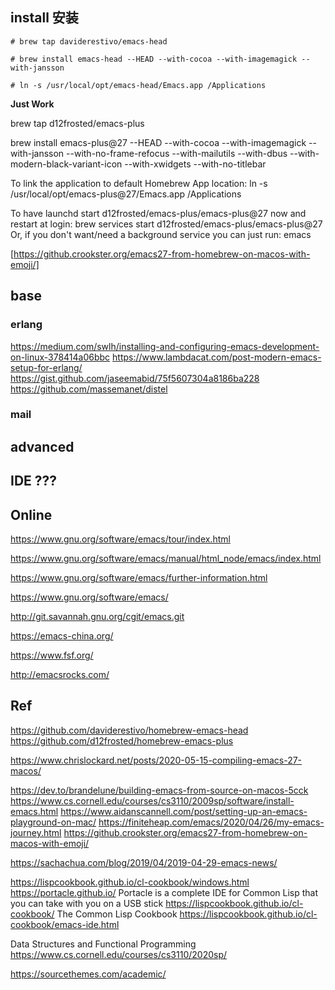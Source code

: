## install 安装

    # brew tap daviderestivo/emacs-head

    # brew install emacs-head --HEAD --with-cocoa --with-imagemagick --with-jansson

    # ln -s /usr/local/opt/emacs-head/Emacs.app /Applications

**Just Work**

brew tap d12frosted/emacs-plus

brew install emacs-plus@27 --HEAD --with-cocoa --with-imagemagick --with-jansson --with-no-frame-refocus --with-mailutils --with-dbus --with-modern-black-variant-icon --with-xwidgets --with-no-titlebar

To link the application to default Homebrew App location:
  ln -s /usr/local/opt/emacs-plus@27/Emacs.app /Applications

To have launchd start d12frosted/emacs-plus/emacs-plus@27 now and restart at login:
  brew services start d12frosted/emacs-plus/emacs-plus@27
Or, if you don't want/need a background service you can just run:
  emacs

[https://github.crookster.org/emacs27-from-homebrew-on-macos-with-emoji/]

## base

### erlang

https://medium.com/swlh/installing-and-configuring-emacs-development-on-linux-378414a06bbc
https://www.lambdacat.com/post-modern-emacs-setup-for-erlang/
https://gist.github.com/jaseemabid/75f5607304a8186ba228
https://github.com/massemanet/distel

### mail

## advanced

## IDE ???


## Online

https://www.gnu.org/software/emacs/tour/index.html

https://www.gnu.org/software/emacs/manual/html_node/emacs/index.html

https://www.gnu.org/software/emacs/further-information.html

https://www.gnu.org/software/emacs/

http://git.savannah.gnu.org/cgit/emacs.git

https://emacs-china.org/

https://www.fsf.org/

http://emacsrocks.com/

## Ref

https://github.com/daviderestivo/homebrew-emacs-head
https://github.com/d12frosted/homebrew-emacs-plus

https://www.chrislockard.net/posts/2020-05-15-compiling-emacs-27-macos/

https://dev.to/brandelune/building-emacs-from-source-on-macos-5cck
https://www.cs.cornell.edu/courses/cs3110/2009sp/software/install-emacs.html
https://www.aidanscannell.com/post/setting-up-an-emacs-playground-on-mac/
https://finiteheap.com/emacs/2020/04/26/my-emacs-journey.html
https://github.crookster.org/emacs27-from-homebrew-on-macos-with-emoji/

https://sachachua.com/blog/2019/04/2019-04-29-emacs-news/

https://lispcookbook.github.io/cl-cookbook/windows.html
https://portacle.github.io/ Portacle is a complete IDE for Common Lisp that you can take with you on a USB stick
https://lispcookbook.github.io/cl-cookbook/ The Common Lisp Cookbook
https://lispcookbook.github.io/cl-cookbook/emacs-ide.html


Data Structures and Functional Programming https://www.cs.cornell.edu/courses/cs3110/2020sp/

https://sourcethemes.com/academic/